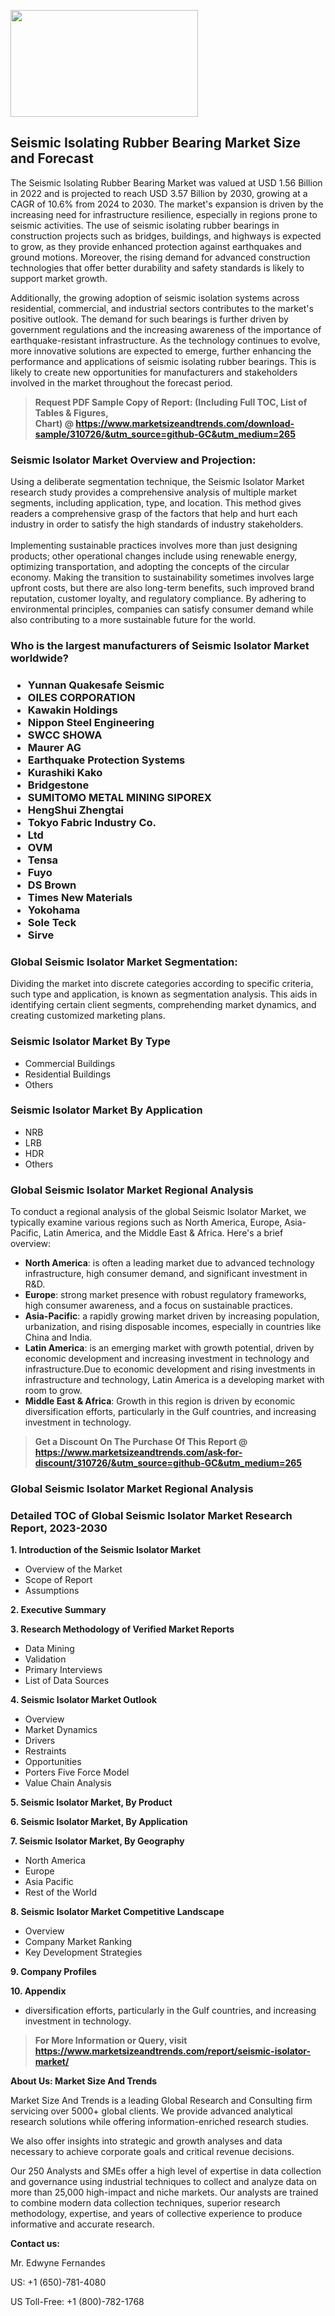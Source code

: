 <p><img class="alignnone size-medium wp-image-20088" src="https://ffe5etoiles.com/wp-content/uploads/2024/12/MST1-300x171.png" alt="" width="300" height="171" /></p><h2>Seismic Isolating Rubber Bearing Market Size and Forecast</h2><p>The Seismic Isolating Rubber Bearing Market was valued at USD 1.56 Billion in 2022 and is projected to reach USD 3.57 Billion by 2030, growing at a CAGR of 10.6% from 2024 to 2030. The market's expansion is driven by the increasing need for infrastructure resilience, especially in regions prone to seismic activities. The use of seismic isolating rubber bearings in construction projects such as bridges, buildings, and highways is expected to grow, as they provide enhanced protection against earthquakes and ground motions. Moreover, the rising demand for advanced construction technologies that offer better durability and safety standards is likely to support market growth.</p><p>Additionally, the growing adoption of seismic isolation systems across residential, commercial, and industrial sectors contributes to the market's positive outlook. The demand for such bearings is further driven by government regulations and the increasing awareness of the importance of earthquake-resistant infrastructure. As the technology continues to evolve, more innovative solutions are expected to emerge, further enhancing the performance and applications of seismic isolating rubber bearings. This is likely to create new opportunities for manufacturers and stakeholders involved in the market throughout the forecast period.</p></p><blockquote id="" class=""><strong>Request PDF Sample Copy of Report: (Including Full TOC, List of Tables &amp; Figures, Chart)&nbsp;@&nbsp;<strong><a href="https://www.marketsizeandtrends.com/download-sample/310726/&utm_source=github-GC&utm_medium=265" target="_blank">https://www.marketsizeandtrends.com/download-sample/310726/&utm_source=github-GC&utm_medium=265</a></strong></strong></blockquote><h3 id="" class="">Seismic Isolator Market&nbsp;Overview and Projection:</h3><p id="" class="">Using a deliberate segmentation technique, the Seismic Isolator Market research study provides a comprehensive analysis of multiple market segments, including application, type, and location. This method gives readers a comprehensive grasp of the factors that help and hurt each industry in order to satisfy the high standards of industry stakeholders. <br /> <br />Implementing sustainable practices involves more than just designing products; other operational changes include using renewable energy, optimizing transportation, and adopting the concepts of the circular economy. Making the transition to sustainability sometimes involves large upfront costs, but there are also long-term benefits, such improved brand reputation, customer loyalty, and regulatory compliance. By adhering to environmental principles, companies can satisfy consumer demand while also contributing to a more sustainable future for the world.</p><h3 id="" class="">Who is the largest manufacturers of&nbsp;Seismic Isolator Market worldwide?</h3><h3 class=""><p><ul><li>Yunnan Quakesafe Seismic </li><li> OILES CORPORATION </li><li> Kawakin Holdings </li><li> Nippon Steel Engineering </li><li> SWCC SHOWA </li><li> Maurer AG </li><li> Earthquake Protection Systems </li><li> Kurashiki Kako </li><li> Bridgestone </li><li> SUMITOMO METAL MINING SIPOREX </li><li> HengShui Zhengtai </li><li> Tokyo Fabric Industry Co. </li><li> Ltd </li><li> OVM </li><li> Tensa </li><li> Fuyo </li><li> DS Brown </li><li> Times New Materials </li><li> Yokohama </li><li> Sole Teck </li><li> Sirve</li></ul></p></h3><h3 id="" class="">Global&nbsp;Seismic Isolator Market Segmentation:</h3><p id="" class="">Dividing the market into discrete categories according to specific criteria, such type and application, is known as segmentation analysis. This aids in identifying certain client segments, comprehending market dynamics, and creating customized marketing plans.</p><h3 id="" class="">Seismic Isolator Market&nbsp;By Type</h3><p><p><ul><li>Commercial Buildings</li><li> Residential Buildings</li><li> Others</p></li></ul></p></p><h3 id="" class="">Seismic Isolator Market&nbsp;By Application</h3><p class=""><p><ul><li>NRB</li><li> LRB</li><li> HDR</li><li> Others</li></ul></p></p><h3 id="" class="">Global Seismic Isolator Market Regional Analysis</h3><p id="" class="">To conduct a regional analysis of the global Seismic Isolator Market, we typically examine various regions such as North America, Europe, Asia-Pacific, Latin America, and the Middle East &amp; Africa. Here's a brief overview:</p><ul><li><strong>North America</strong>: is often a leading market due to advanced technology infrastructure, high consumer demand, and significant investment in R&amp;D.</li><li><strong>Europe</strong>: strong market presence with robust regulatory frameworks, high consumer awareness, and a focus on sustainable practices.</li><li><strong>Asia-Pacific</strong>: a rapidly growing market driven by increasing population, urbanization, and rising disposable incomes, especially in countries like China and India.</li><li><strong>Latin America</strong>: is an emerging market with growth potential, driven by economic development and increasing investment in technology and infrastructure.Due to economic development and rising investments in infrastructure and technology, Latin America is a developing market with room to grow.</li><li><strong>Middle East &amp; Africa</strong>: Growth in this region is driven by economic diversification efforts, particularly in the Gulf countries, and increasing investment in technology.</li></ul><blockquote id="" class=""><strong>Get a Discount On The Purchase Of This Report @ <strong><a href="https://www.marketsizeandtrends.com/ask-for-discount/310726/&utm_source=github-GC&utm_medium=265" target="_blank">https://www.marketsizeandtrends.com/ask-for-discount/310726/&utm_source=github-GC&utm_medium=265</a></strong></strong></blockquote><h3 id="" class="">Global Seismic Isolator Market Regional Analysis</h3><h3 id="" class="">Detailed TOC of Global Seismic Isolator Market Research Report, 2023-2030</h3><p id="" class=""><strong>1. Introduction of the Seismic Isolator Market</strong></p><ul><li>Overview of the Market</li><li>Scope of Report</li><li>Assumptions</li></ul><p id="" class=""><strong>2. Executive Summary</strong></p><p id="" class=""><strong>3. Research Methodology of Verified Market Reports</strong></p><ul><li>Data Mining</li><li>Validation</li><li>Primary Interviews</li><li>List of Data Sources</li></ul><p id="" class=""><strong>4. Seismic Isolator Market Outlook</strong></p><ul><li>Overview</li><li>Market Dynamics</li><li>Drivers</li><li>Restraints</li><li>Opportunities</li><li>Porters Five Force Model</li><li>Value Chain Analysis</li></ul><p id="" class=""><strong>5. Seismic Isolator Market, By Product</strong></p><p id="" class=""><strong>6. Seismic Isolator Market, By Application</strong></p><p id="" class=""><strong>7. Seismic Isolator Market, By Geography</strong></p><ul><li>North America</li><li>Europe</li><li>Asia Pacific</li><li>Rest of the World</li></ul><p id="" class=""><strong>8. Seismic Isolator Market Competitive Landscape</strong></p><ul><li>Overview</li><li>Company Market Ranking</li><li>Key Development Strategies</li></ul><p id="" class=""><strong>9. Company Profiles</strong></p><p id="" class=""><strong>10. Appendix</strong></p><ul><li>diversification efforts, particularly in the Gulf countries, and increasing investment in technology.</li></ul><blockquote id="" class=""><strong>For More Information or Query, visit <strong><strong><a href="https://www.marketsizeandtrends.com/report/seismic-isolator-market/" target="_blank">https://www.marketsizeandtrends.com/report/seismic-isolator-market/</a></strong></strong></strong></blockquote><p id="" class=""><strong>About Us: Market Size And Trends</strong></p><p id="" class="">Market Size And Trends is a leading Global Research and Consulting firm servicing over 5000+ global clients. We provide advanced analytical research solutions while offering information-enriched research studies.</p><p id="" class="">We also offer insights into strategic and growth analyses and data necessary to achieve corporate goals and critical revenue decisions.</p><p id="" class="">Our 250 Analysts and SMEs offer a high level of expertise in data collection and governance using industrial techniques to collect and analyze data on more than 25,000 high-impact and niche markets. Our analysts are trained to combine modern data collection techniques, superior research methodology, expertise, and years of collective experience to produce informative and accurate research.</p><p id="" class=""><strong>Contact us:</strong></p><p id="" class="">Mr. Edwyne Fernandes</p><p id="" class="">US: +1 (650)-781-4080</p><p id="" class="">US Toll-Free: +1 (800)-782-1768</p>

